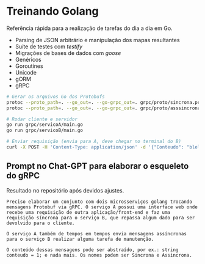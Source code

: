 # Treinando Golang

Referência rápida para a realização de tarefas do dia a dia em Go.

* Parsing de JSON arbitrário e manipulação dos mapas resultantes
* Suíte de testes com _testify_
* Migrações de bases de dados com _goose_
* Genéricos
* Goroutines
* Unicode
* gORM
* gRPC

```bash
# Gerar os arquivos Go dos Protobufs
protoc --proto_path=. --go_out=. --go-grpc_out=. grpc/proto/sincrona.proto
protoc --proto_path=. --go_out=. --go-grpc_out=. grpc/proto/asssincrona.proto

# Rodar cliente e servidor
go run grpc/servicoA/main.go
go run grpc/servicoB/main.go

# Enviar requisição (envia para A, deve chegar no terminal do B)
curl -X POST -H 'Content-Type: application/json' -d '{"Conteudo": "blelelê"}' localhost:8080/solicita
```

## Prompt no Chat-GPT para elaborar o esqueleto do gRPC

Resultado no repositório após devidos ajustes.

```
Preciso elaborar um conjunto com dois microsserviços golang trocando mensagens Protobuf via gRPC. O serviço A possui uma interface web onde recebe uma requisição de outra aplicação/front-end e faz uma requisição síncrona para o serviço B, que repassa algum dado para ser devolvido para o cliente.

O serviço A também de tempos em tempos envia mensagens assíncronas para o serviço B realizar alguma tarefa de manutenção.

O conteúdo dessas mensagens pode ser abstraído, por ex.: string conteudo = 1; e nada mais. Os nomes podem ser Sincrona e Assincrona.
```